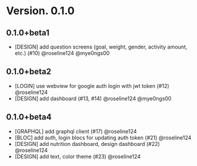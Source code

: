 # Version. 0.1.0

## 0.1.0+beta1

- [DESIGN] add question screens (goal, weight, gender, activity amount, etc.) (#10) @roseline124 @mye0ngs00

## 0.1.0+beta2

- [LOGIN] use webview for google auth login with jwt token (#12) @roseline124
- [DESIGN] add dashboard (#13, #14) @roseline124 @mye0ngs00

## 0.1.0+beta4

- [GRAPHQL] add graphql client (#17) @roseline124
- [BLOC] add auth, login blocs for updating auth token (#21) @roseline124
- [DESIGN] add nutrition dashboard, design dashboard (#22) @roseline124
- [DESIGN] add text, color theme (#23) @roseline124
